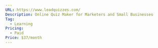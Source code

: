 ```yaml
---
URL: https://www.leadquizzes.com/
Description: Online Quiz Maker for Marketers and Small Businesses
Tag:
  - Learning
Pricing:
  - Paid
Price: $37/month
---
```

